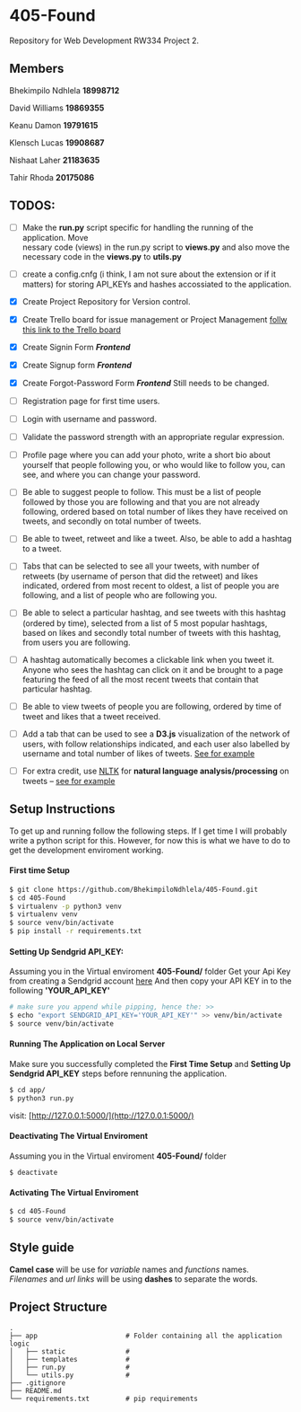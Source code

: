 # 405-Found

Repository for Web Development RW334 Project 2.

## Members

Bhekimpilo Ndhlela **18998712**

David Williams **19869355**

Keanu Damon **19791615**

Klensch Lucas **19908687**

Nishaat Laher **21183635**

Tahir Rhoda **20175086**

## TODOS:
- [ ] Make the **run.py** script specific for handling the running of the application. Move  
nessary code (views) in the run.py script to **views.py** and also move the necessary code in the 
**views.py** to **utils.py**

- [ ] create a config.cnfg (i think, I am not sure about the extension or if it matters) for storing API_KEYs and hashes accossiated to the application.
- [x] Create Project Repository for Version	control.
- [x] Create Trello board for issue management or Project	Management [follw this link to the Trello board](https://trello.com/b/EU293DyA/bootleg-twitter)

- [x] Create Signin Form ***Frontend***
- [x] Create Signup form ***Frontend***
- [x] Create Forgot-Password Form ***Frontend*** Still needs to be changed.
- [ ] Registration page for first time users.
- [ ] Login with username and	password.
- [ ] Validate the password strength with an appropriate	regular	expression.
- [ ] Profile	page where you can add your photo, write a short bio about yourself that people
following	you, or who would like to follow you, can see, and where you can change	your password.
- [ ] Be able to suggest people to follow. This must be a list of people followed	by those you are
following and that	you	are	not	already	following, ordered based on total number of likes they have 
received on tweets, and secondly on total number of tweets.
- [ ] Be able to tweet, retweet and like a tweet. Also, be able to add a hashtag to a tweet.
- [ ] Tabs that can be selected to see all your tweets, with number of retweets (by username of
person that did the retweet) and likes indicated, ordered from most recent to oldest, a list of people
you	are	following, and a list of people who are following you.
- [ ] Be able to select a particular hashtag, and see tweets with this hashtag (ordered by time), selected from
a	list of 5 most popular hashtags, based on likes and secondly total number of tweets with this hashtag,
from users you are following.
- [ ] A	hashtag	automatically	becomes	a	clickable	link when you tweet it. Anyone who sees the hashtag can click on 
it and be brought to a page featuring the feed of all the	most recent tweets that contain that particular hashtag.
- [ ] Be able to view tweets of people you are following, ordered by time of tweet and likes that a tweet received.
- [ ] Add a tab that can be used to see a	**D3.js** visualization	of the network of users, with follow relationships
indicated, and each user also labelled by username and total number of likes of tweets. [See	for	example](https://medium.com/statuscode/rethinking-twitters-who-to-follow-using-node-jsand-d3-js-d8875d112bc8)
- [ ] For	extra	credit,	use [NLTK](https://www.nltk.org/) for **natural language analysis/processing** on tweets – [see for	example](https://towardsdatascience.com/topic-modelling-in-python-with-nltk-and-gensim4ef03213cd21)



## Setup Instructions
To get up and running follow the following steps. If I get time I will probably write a python
script for this. However, for now this is what we have to do to get the development enviroment working.

#### First time Setup
```bash
$ git clone https://github.com/BhekimpiloNdhlela/405-Found.git
$ cd 405-Found
$ virtualenv -p python3 venv
$ virtualenv venv
$ source venv/bin/activate
$ pip install -r requirements.txt
```

#### Setting Up Sendgrid API_KEY:
Assuming you in the Virtual enviroment **405-Found/** folder
Get your Api Key from creating a Sendgrid account [here](https://signup.sendgrid.com/)
And then copy your API KEY in to the following **'YOUR_API_KEY'**
```bash
# make sure you append while pipping, hence the: >>
$ echo "export SENDGRID_API_KEY='YOUR_API_KEY'" >> venv/bin/activate
$ source venv/bin/activate
```

#### Running The Application on Local Server
Make sure you successfully completed the **First Time Setup**  and **Setting Up Sendgrid API_KEY**
steps before rennuning the application.
```bash
$ cd app/
$ python3 run.py
```
visit: [http://127.0.0.1:5000/](http://127.0.0.1:5000/)


#### Deactivating The Virtual Enviroment
Assuming you in the Virtual enviroment **405-Found/** folder
```
$ deactivate
```

#### Activating The Virtual Enviroment
```bash
$ cd 405-Found
$ source venv/bin/activate
```

## Style guide

**Camel case** will be use for _variable_ names and _functions_ names.  
_Filenames_ and _url links_ will be using **dashes** to separate the words.





## Project Structure

```
.
├── app                      # Folder containing all the application logic
│   ├── static               #
│   ├── templates            #
│   ├── run.py               #
│   └── utils.py             #
├── .gitignore
├── README.md
└── requirements.txt         # pip requirements
```
